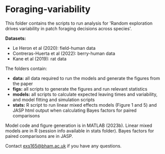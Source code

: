 # Foraging-variability

This folder contains the scripts to run analysis for 'Random exploration drives variability in patch foraging decisions across species'. 

**Datasets:**
* Le Heron et al (2020): field-human data
* Contreras-Huerta et al (2022): berry-human data
* Kane et al (2019): rat data

The folders contain:

* **data:** all data required to run the models and generate the figures from the paper 
* **figs:** all scripts to generate the figures and run relevant statistics 
* **models:** all scripts to calculate expected leaving times and variability, and model fitting and simulation scripts
* **stats:** R script to run linear mixed effects models (Figure 1 and 5) and JASP html output when calculating Bayes factors for paired comparisons

Model code and figure generation is in MATLAB (2023b). Linear mixed models are in R (session info available in stats folder). Bayes factors for paired comparisons are in JASP. 

Contact exs165@bham.ac.uk if you have any questions. 
